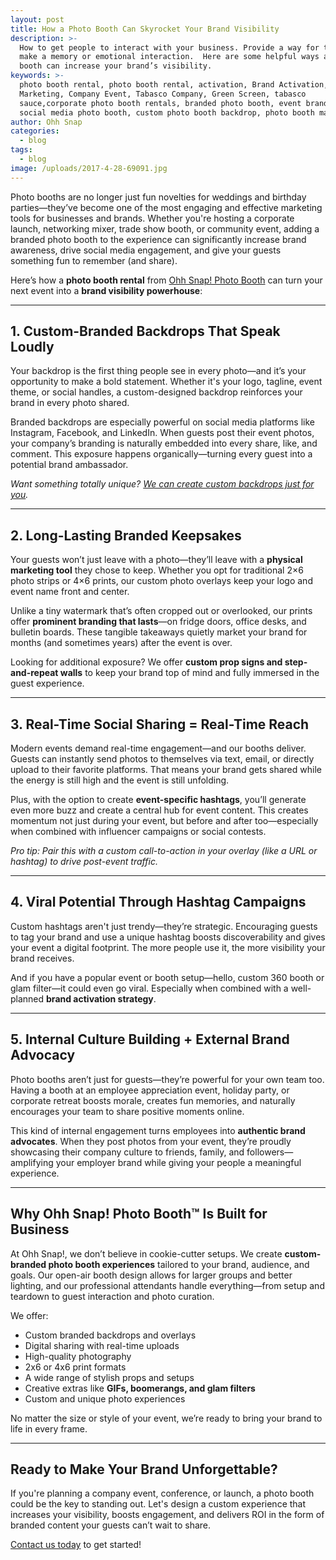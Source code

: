 ```yaml
---
layout: post
title: How a Photo Booth Can Skyrocket Your Brand Visibility
description: >-
  How to get people to interact with your business. Provide a way for them to
  make a memory or emotional interaction.  Here are some helpful ways a photo
  booth can increase your brand’s visibility.
keywords: >-
  photo booth rental, photo booth rental, activation, Brand Activation,
  Marketing, Company Event, Tabasco Company, Green Screen, tabasco
  sauce,corporate photo booth rentals, branded photo booth, event branding,
  social media photo booth, custom photo booth backdrop, photo booth marketing.
author: Ohh Snap
categories:
  - blog
tags:
  - blog
image: /uploads/2017-4-28-69091.jpg
---
```

Photo booths are no longer just fun novelties for weddings and birthday parties—they’ve become one of the most engaging and effective marketing tools for businesses and brands. Whether you're hosting a corporate launch, networking mixer, trade show booth, or community event, adding a branded photo booth to the experience can significantly increase brand awareness, drive social media engagement, and give your guests something fun to remember (and share).

Here’s how a **photo booth rental** from [Ohh Snap! Photo Booth](https://ohhsnapbooth.com) can turn your next event into a **brand visibility powerhouse**:

---

## 1\. Custom-Branded Backdrops That Speak Loudly

Your backdrop is the first thing people see in every photo—and it’s your opportunity to make a bold statement. Whether it's your logo, tagline, event theme, or social handles, a custom-designed backdrop reinforces your brand in every photo shared.

Branded backdrops are especially powerful on social media platforms like Instagram, Facebook, and LinkedIn. When guests post their event photos, your company’s branding is naturally embedded into every share, like, and comment. This exposure happens organically—turning every guest into a potential brand ambassador.

*Want something totally unique?* [*We can create custom backdrops just for you*](/lafayette-backdrop-rentals "Backdrop Rentals for better Marketing")*.*

---

## 2\. Long-Lasting Branded Keepsakes

Your guests won’t just leave with a photo—they’ll leave with a **physical marketing tool** they chose to keep. Whether you opt for traditional 2×6 photo strips or 4×6 prints, our custom photo overlays keep your logo and event name front and center.

Unlike a tiny watermark that’s often cropped out or overlooked, our prints offer **prominent branding that lasts**—on fridge doors, office desks, and bulletin boards. These tangible takeaways quietly market your brand for months (and sometimes years) after the event is over.

Looking for additional exposure? We offer **custom prop signs and step-and-repeat walls** to keep your brand top of mind and fully immersed in the guest experience.

---

## 3\. Real-Time Social Sharing = Real-Time Reach

Modern events demand real-time engagement—and our booths deliver. Guests can instantly send photos to themselves via text, email, or directly upload to their favorite platforms. That means your brand gets shared while the energy is still high and the event is still unfolding.

Plus, with the option to create **event-specific hashtags**, you’ll generate even more buzz and create a central hub for event content. This creates momentum not just during your event, but before and after too—especially when combined with influencer campaigns or social contests.

*Pro tip: Pair this with a custom call-to-action in your overlay (like a URL or hashtag) to drive post-event traffic.*

---

## 4\. Viral Potential Through Hashtag Campaigns

Custom hashtags aren't just trendy—they’re strategic. Encouraging guests to tag your brand and use a unique hashtag boosts discoverability and gives your event a digital footprint. The more people use it, the more visibility your brand receives.

And if you have a popular event or booth setup—hello, custom 360 booth or glam filter—it could even go viral. Especially when combined with a well-planned **brand activation strategy**.

---

## 5\. Internal Culture Building + External Brand Advocacy

Photo booths aren’t just for guests—they’re powerful for your own team too. Having a booth at an employee appreciation event, holiday party, or corporate retreat boosts morale, creates fun memories, and naturally encourages your team to share positive moments online.

This kind of internal engagement turns employees into **authentic brand advocates**. When they post photos from your event, they’re proudly showcasing their company culture to friends, family, and followers—amplifying your employer brand while giving your people a meaningful experience.

---

## Why Ohh Snap! Photo Booth™ Is Built for Business

At Ohh Snap!, we don’t believe in cookie-cutter setups. We create **custom-branded photo booth experiences** tailored to your brand, audience, and goals. Our open-air booth design allows for larger groups and better lighting, and our professional attendants handle everything—from setup and teardown to guest interaction and photo curation.

We offer:

* Custom branded backdrops and overlays
* Digital sharing with real-time uploads
* High-quality photography
* 2x6 or 4x6 print formats
* A wide range of stylish props and setups
* Creative extras like **GIFs, boomerangs, and glam filters**
* Custom and unique photo experiences

No matter the size or style of your event, we’re ready to bring your brand to life in every frame.

---

## Ready to Make Your Brand Unforgettable?

If you're planning a company event, conference, or launch, a photo booth could be the key to standing out. Let's design a custom experience that increases your visibility, boosts engagement, and delivers ROI in the form of branded content your guests can’t wait to share.

[Contact us today](/contact-ohh-snap-photobooth "Contact your local marketing agency") to get started!